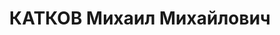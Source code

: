 ---
title: КАТКОВ Михаил Михайлович
description: "1899 р., Ярославська обл., росіянин, робітник, чл. ВКП(б), освіта н/середня,\
  \ начальник сектора агітації та пропаганди залізничного політвідділу Сталінської\
  \ залізниці. \n  01.11.1937 р.звинувачений в участі у к/ рев. організації, ув'язнений\
  \ на 10 р. з конфіскацією майна. \n  Реабілітований 05.11.1955 р."
---